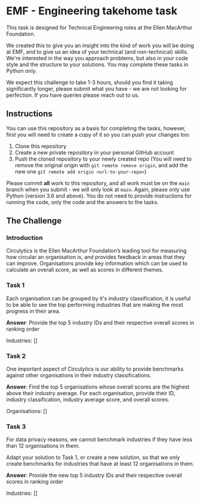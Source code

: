       

# EMF - Engineering takehome task
This task is designed for Technical Engineering roles at the Ellen MacArthur Foundation.

We created this to give you an insight into the kind of work you will be doing at EMF, and to give us an idea of your technical (and non-technical) skills. We're interested in the way you approach problems, but also in your code style and the structure to your solutions.  You may complete these tasks in Python only.

We expect this challenge to take 1-3 hours, should you find it taking significantly longer, please submit what you have - we are not looking for perfection. If you have queries please reach out to us.

## Instructions
You can use this repository as a basis for completing the tasks, however, first you will need to create a copy of it so you can push your changes too:
1. Clone this repository
2. Create a new private repository in your personal GitHub account
3. Push the cloned repository to your newly created repo (You will need to remove the original origin with `git remote remove origin`, and add the new one `git remote add origin <url-to-your-repo>`)

Please commit **all** work to this repository, and all work must be on the `main` branch when you submit - we will only look at `main`. 
Again, please only use Python (version 3.6 and above). You do not need to provide instructions for running the code, only the code and the answers to the tasks.


## The Challenge
### Introduction
Circulytics is the Ellen MacArthur Foundation’s leading tool for measuring how circular an organisation is, and provides feedback in areas that they can improve.  Organisations provide key information which can be used to calculate an overall score, as well as scores in different themes. 


### Task 1
Each organisation can be grouped by it's industry classification, it is useful to be able to see the top performing industries that are making the most progress in their area.

**Answer**: Provide the top 5 industry IDs and their respective overall scores in ranking order

Industries: []

### Task 2
One important aspect of Circulytics is our ability to provide benchmarks against other organisations in their industry classifications.

**Answer**: Find the top 5 organisations whose overall scores are the highest above their industry average. For each organisation, provide their ID, industry classification, industry average score, and overall scores.

Organisations: []

### Task 3
For data privacy reasons, we cannot benchmark industries if they have less than 12 organisations in them.

Adapt your solution to Task 1, or create a new solution, so that we only create benchmarks for industries that have at least 12 organisations in them.

**Answer**:  Provide the new top 5 industry IDs and their respective overall scores in ranking order

Industries: []

